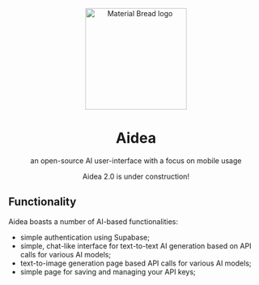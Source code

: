 <p align="center">
    <img width="200" src="https://i.imgur.com/B30AYV2.png" alt="Material Bread logo">
</p>
<b><h1 align="center">Aidea</h1></b>

<p align="center">an open-source AI user-interface with a focus on mobile usage</p>

<p align="center">Aidea 2.0 is under construction!</p>


## Functionality

Aidea boasts a number of AI-based functionalities:

- simple authentication using Supabase;
- simple, chat-like interface for text-to-text AI generation based on API calls for various AI models;
- text-to-image generation page based API calls for various AI models;
- simple page for saving and managing your API keys;
